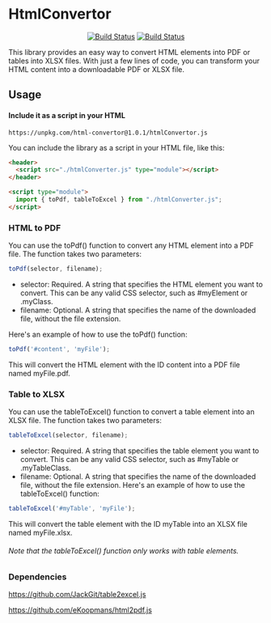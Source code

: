 # HtmlConvertor
<p align="center">
  <a href="https://www.npmjs.com/package/html-convertor?activeTab=readme"><img src="https://img.shields.io/npm/v/html-convertor" alt="Build Status"></a>
  <a href="https://github.com/cookieopjax/HtmlConvertor/blob/main/LICENSE"><img src="https://img.shields.io/github/license/cookieopjax/HtmlConvertor" alt="Build Status"></a>
</p>

This library provides an easy way to convert HTML elements into PDF or tables into XLSX files. With just a few lines of code, you can transform your HTML content into a downloadable PDF or XLSX file.

## Usage

#### Include it as a script in your HTML

```
https://unpkg.com/html-convertor@1.0.1/htmlConvertor.js
```

You can include the library as a script in your HTML file, like this:
```html
<header>
  <script src="./htmlConverter.js" type="module"></script>
</header>

<script type="module">
  import { toPdf, tableToExcel } from "./htmlConverter.js";
</script>

```

### HTML to PDF
You can use the toPdf() function to convert any HTML element into a PDF file. The function takes two parameters:

```javascript
toPdf(selector, filename);
```

* selector: Required. A string that specifies the HTML element you want to convert. This can be any valid CSS selector, such as #myElement or .myClass.
* filename: Optional. A string that specifies the name of the downloaded file, without the file extension.


Here's an example of how to use the toPdf() function:

```javascript
toPdf('#content', 'myFile');
```

This will convert the HTML element with the ID content into a PDF file named myFile.pdf.


### Table to XLSX
You can use the tableToExcel() function to convert a table element into an XLSX file. The function takes two parameters:

```javascript
tableToExcel(selector, filename);
```

* selector: Required. A string that specifies the table element you want to convert. This can be any valid CSS selector, such as #myTable or .myTableClass.
* filename: Optional. A string that specifies the name of the downloaded file, without the file extension.
Here's an example of how to use the tableToExcel() function:

```javascript
tableToExcel('#myTable', 'myFile');
```

This will convert the table element with the ID myTable into an XLSX file named myFile.xlsx.

###### Note that the tableToExcel() function only works with table elements.


### Dependencies
https://github.com/JackGit/table2excel.js

https://github.com/eKoopmans/html2pdf.js